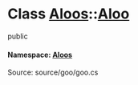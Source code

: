 # Class [Aloos](namespaceAloos.md)::[Aloo](classAloos_1_1Aloo.md)
public




#### Namespace: [Aloos](namespaceAloos.md)
Source: source/goo/goo.cs
